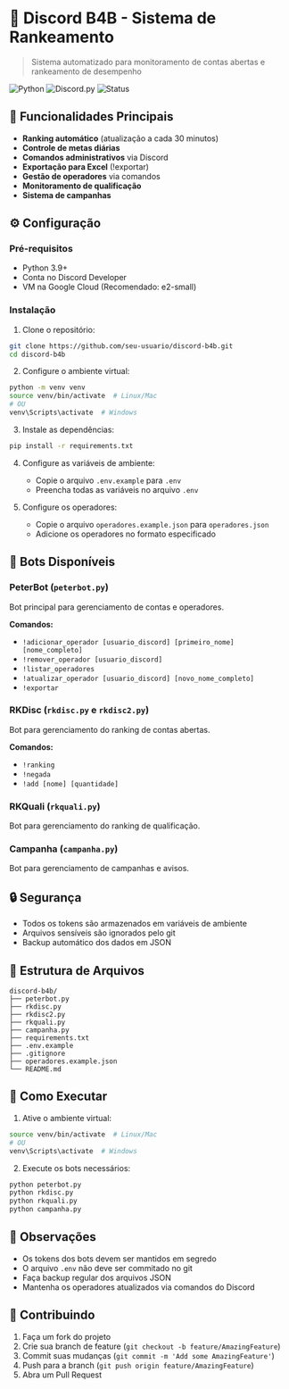 # 🤖 Discord B4B - Sistema de Rankeamento

> Sistema automatizado para monitoramento de contas abertas e rankeamento de desempenho

![Python](https://img.shields.io/badge/Python-3.9+-blue?logo=python)
![Discord.py](https://img.shields.io/badge/Discord.py-2.0+-blue?logo=discord)
![Status](https://img.shields.io/badge/Status-Produção-brightgreen)

## 🚀 Funcionalidades Principais
- **Ranking automático** (atualização a cada 30 minutos)
- **Controle de metas diárias**
- **Comandos administrativos** via Discord
- **Exportação para Excel** (!exportar)
- **Gestão de operadores** via comandos
- **Monitoramento de qualificação**
- **Sistema de campanhas**

## ⚙️ Configuração

### Pré-requisitos
- Python 3.9+
- Conta no Discord Developer
- VM na Google Cloud (Recomendado: e2-small)

### Instalação

1. Clone o repositório:
```bash
git clone https://github.com/seu-usuario/discord-b4b.git
cd discord-b4b
```

2. Configure o ambiente virtual:
```bash
python -m venv venv
source venv/bin/activate  # Linux/Mac
# OU
venv\Scripts\activate  # Windows
```

3. Instale as dependências:
```bash
pip install -r requirements.txt
```

4. Configure as variáveis de ambiente:
   - Copie o arquivo `.env.example` para `.env`
   - Preencha todas as variáveis no arquivo `.env`

5. Configure os operadores:
   - Copie o arquivo `operadores.example.json` para `operadores.json`
   - Adicione os operadores no formato especificado

## 🤖 Bots Disponíveis

### PeterBot (`peterbot.py`)
Bot principal para gerenciamento de contas e operadores.

**Comandos:**
- `!adicionar_operador [usuario_discord] [primeiro_nome] [nome_completo]`
- `!remover_operador [usuario_discord]`
- `!listar_operadores`
- `!atualizar_operador [usuario_discord] [novo_nome_completo]`
- `!exportar`

### RKDisc (`rkdisc.py` e `rkdisc2.py`)
Bot para gerenciamento do ranking de contas abertas.

**Comandos:**
- `!ranking`
- `!negada`
- `!add [nome] [quantidade]`

### RKQuali (`rkquali.py`)
Bot para gerenciamento do ranking de qualificação.

### Campanha (`campanha.py`)
Bot para gerenciamento de campanhas e avisos.

## 🔒 Segurança

- Todos os tokens são armazenados em variáveis de ambiente
- Arquivos sensíveis são ignorados pelo git
- Backup automático dos dados em JSON

## 📁 Estrutura de Arquivos

```
discord-b4b/
├── peterbot.py
├── rkdisc.py
├── rkdisc2.py
├── rkquali.py
├── campanha.py
├── requirements.txt
├── .env.example
├── .gitignore
├── operadores.example.json
└── README.md
```

## 🚀 Como Executar

1. Ative o ambiente virtual:
```bash
source venv/bin/activate  # Linux/Mac
# OU
venv\Scripts\activate  # Windows
```

2. Execute os bots necessários:
```bash
python peterbot.py
python rkdisc.py
python rkquali.py
python campanha.py
```

## 📝 Observações

- Os tokens dos bots devem ser mantidos em segredo
- O arquivo `.env` não deve ser commitado no git
- Faça backup regular dos arquivos JSON
- Mantenha os operadores atualizados via comandos do Discord

## 🤝 Contribuindo

1. Faça um fork do projeto
2. Crie sua branch de feature (`git checkout -b feature/AmazingFeature`)
3. Commit suas mudanças (`git commit -m 'Add some AmazingFeature'`)
4. Push para a branch (`git push origin feature/AmazingFeature`)
5. Abra um Pull Request
